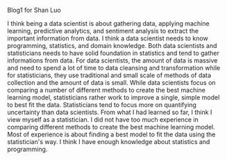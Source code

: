 Blog1 for Shan Luo

I think being a data scientist is about gathering data, applying machine learning, predictive analytics, and sentiment analysis to extract the important information from data. I think a data scientist needs to know programming, statistics, and domain knowledge. Both data scientists and statisticians needs to have solid foundation in statistics and tend to gather informations from data. For data scientists, the amount of data is massive and need to spend a lot of time to data cleansing and transformation while for statisticians, they use traditional and small scale of methods of data collection and the amount of data is small. While data scientists focus on comparing a number of different methods to create the best machine learning model, statisticians rather work to improve a single, simple model to best fit the data. Statisticians tend to focus more on quantifying uncertainty than data scientists. From what I had learned so far, I think I view myself as a statistician. I did not have too much experience in comparing different methods to create the best machine learning model. Most of experience is about finding a best model to fit the data using the statistician's way. I think I have enough knowledge about statistics and programming.
